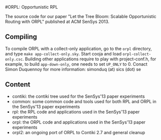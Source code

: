 #ORPL: Opportunistic RPL

The source code for our paper "Let the Tree Bloom: Scalable Opportunistic Routing with ORPL" published at ACM SenSys 2013.

## Compiling
To compile ORPL with a collect-only application, go to the `orpl` directory, and type `make app-collect-only.sky`.
Start cooja and load `orpl-collect-only.csc`.
Building other applications require to play with project-conf.h, for example, to build `app-down-only`, one needs to set `UP_ONLY` to 0.
Conact Simon Duquennoy for more information: simonduq (at) sics (dot) se

## Content
* contiki: the contiki tree used for the SenSys'13 paper experiments
* common: some common code and tools used for both RPL and ORPL in the SenSys'13 paper experiments
* rpl: the RPL code and applications used in the SenSys'13 paper experiments
* orpl: the ORPL code and applications used in the SenSys'13 paper experiments
* orpl2: an ongoing port of ORPL to Contiki 2.7 and general cleanup
